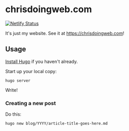 chrisdoingweb.com
=================

[![Netlify Status](https://api.netlify.com/api/v1/badges/bef43d0a-728d-4d02-a3e4-3387e3b604db/deploy-status)](https://app.netlify.com/sites/blissful-lalande-5af8e9/deploys)

It's just my website. See it at https://chrisdoingweb.com!

Usage
-----

[Install Hugo](https://gohugo.io/getting-started/installing/) if you haven't already.

Start up your local copy:

```console
hugo server
```

Write!

### Creating a new post

Do this:

```console
hugo new blog/YYYY/article-title-goes-here.md
```

